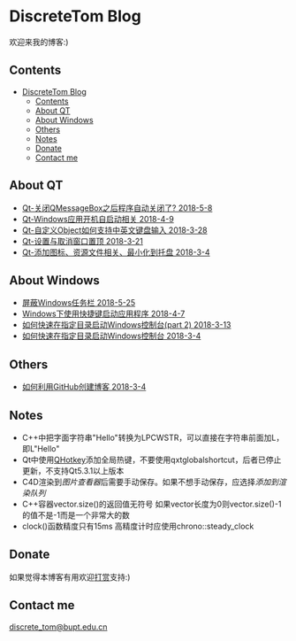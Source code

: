 # DiscreteTom Blog

欢迎来我的博客:)

## Contents

- [DiscreteTom Blog](#discretetom-blog)
	- [Contents](#contents)
	- [About QT](#about-qt)
	- [About Windows](#about-windows)
	- [Others](#others)
	- [Notes](#notes)
	- [Donate](#donate)
	- [Contact me](#contact-me)

## About QT
- [Qt-关闭QMessageBox之后程序自动关闭了? 2018-5-8](9.md)
- [Qt-Windows应用开机自启动相关 2018-4-9](8.md)
- [Qt-自定义Object如何支持中英文键盘输入 2018-3-28](6.md)
- [Qt-设置与取消窗口置顶 2018-3-21](5.md)
- [Qt-添加图标、资源文件相关、最小化到托盘 2018-3-4](2.md)

## About Windows

- [屏蔽Windows任务栏 2018-5-25](10.md)
- [Windows下使用快捷键启动应用程序 2018-4-7](7.md)
- [如何快速在指定目录启动Windows控制台(part 2) 2018-3-13](4.md)
- [如何快速在指定目录启动Windows控制台 2018-3-4](3.md)

## Others

- [如何利用GitHub创建博客 2018-3-4](1.md)

## Notes

- C++中把字面字符串"Hello"转换为LPCWSTR，可以直接在字符串前面加L，即L"Hello"
- Qt中使用[QHotkey](https://github.com/xtuer/QHotkey)添加全局热键，不要使用qxtglobalshortcut，后者已停止更新，不支持Qt5.3.1以上版本
- C4D渲染到*图片查看器*后需要手动保存。如果不想手动保存，应选择*添加到渲染队列*
- C++容器vector.size()的返回值无符号 如果vector长度为0则vector.size()-1的值不是-1而是一个非常大的数
- clock()函数精度只有15ms 高精度计时应使用chrono::steady_clock

## Donate

如果觉得本博客有用欢迎[打赏](donate.md)支持:)

## Contact me

discrete_tom@bupt.edu.cn